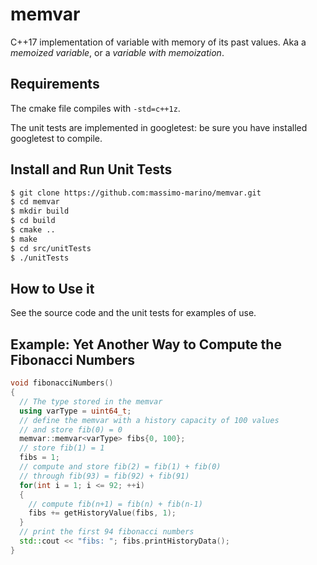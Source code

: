 # memvar

C++17 implementation of variable with memory of its past values. Aka a *memoized variable*, or a *variable with memoization*.

## Requirements

The cmake file compiles with `-std=c++1z`.

The unit tests are implemented in googletest: be sure you have installed googletest to compile.


## Install and Run Unit Tests

```bash
$ git clone https://github.com:massimo-marino/memvar.git
$ cd memvar
$ mkdir build
$ cd build
$ cmake ..
$ make
$ cd src/unitTests
$ ./unitTests
```


## How to Use it

See the source code and the unit tests for examples of use.


## Example: Yet Another Way to Compute the Fibonacci Numbers
```C++
void fibonacciNumbers()
{
  // The type stored in the memvar
  using varType = uint64_t;
  // define the memvar with a history capacity of 100 values
  // and store fib(0) = 0
  memvar::memvar<varType> fibs{0, 100};
  // store fib(1) = 1
  fibs = 1;
  // compute and store fib(2) = fib(1) + fib(0)
  // through fib(93) = fib(92) + fib(91)
  for(int i = 1; i <= 92; ++i)
  {
    // compute fib(n+1) = fib(n) + fib(n-1)
    fibs += getHistoryValue(fibs, 1);
  }
  // print the first 94 fibonacci numbers
  std::cout << "fibs: "; fibs.printHistoryData();
}
```

